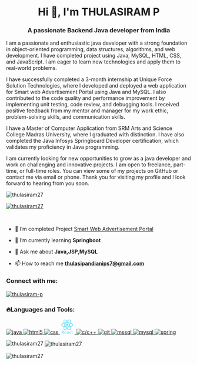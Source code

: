 <h1 align="center">Hi 👋, I'm THULASIRAM P</h1>
<h3 align="center">A passionate Backend Java developer from India</h3>
<p align="left">I am a passionate and enthusiastic java developer with a strong foundation in object-oriented programming, data structures, algorithms, and web development. I have completed project using Java, MySQL, HTML, CSS, and JavaScript. I am eager to learn new technologies and apply them to real-world problems.

I have successfully completed a 3-month internship at Unique Force Solution Technologies, where I developed and deployed a web application for Smart web Advertisement Portal using Java and MySQL. I also contributed to the code quality and performance improvement by implementing unit testing, code review, and debugging tools. I received positive feedback from my mentor and manager for my work ethic, problem-solving skills, and communication skills.

I have a Master of Computer Application from SRM Arts and Science College Madras University, where I graduated with distinction. I have also completed the Java Infosys Springboard Developer certification, which validates my proficiency in Java programming.

I am currently looking for new opportunities to grow as a java developer and work on challenging and innovative projects. I am open to freelance, part-time, or full-time roles. You can view some of my projects on GitHub or contact me via email or phone. Thank you for visiting my profile and I look forward to hearing from you soon.</p>

<p align="left"> <img src="https://komarev.com/ghpvc/?username=thulasiram27&label=Profile%20views&color=0e75b6&style=flat" alt="thulasiram27" /> </p>

<p align="left"> <a href="https://github.com/ryo-ma/github-profile-trophy"><img src="https://github-profile-trophy.vercel.app/?username=thulasiram27" alt="thulasiram27" /></a> </p>

<p align="left"> <a href="https://twitter.com/" target="blank"><img src="https://img.shields.io/twitter/follow/?logo=twitter&style=for-the-badge" alt="" /></a> </p>

- 🔭 I’m completed Project [Smart Web Advertisement Portal](https://github.com/Thulasiram27/advertising-portal)

- 🌱 I’m currently learning **Springboot**

- 💬 Ask me about **Java,JSP,MySQL**

- 📫 How to reach me **thulasipandianips7@gmail.com**


<h3 align="left">Connect with me:</h3>
<p align="left">
<a href="https://www.linkedin.com/in/thulasiram-p/" target="blank"><img align="center" src="https://cdn-icons-png.flaticon.com/512/3536/3536505.png" alt="thulasiram-p" height="30" width="40" /></a>
</p>

<h3 align="left">🔥Languages and Tools:</h3>

<p align="left"> </a> <a href="https://www.java.com" target="_blank" rel="noreferrer"> <img src="https://upload.wikimedia.org/wikipedia/en/3/30/Java_programming_language_logo.svg" alt="java" width="40" height="40"/> </a> <a href="https://www.w3.org/html/" target="_blank" rel="noreferrer"> <img src="https://static.javatpoint.com/htmlpages/images/html-tutorial.png" alt="html5" width="40" height="40"/>  <a href="https://www.w3schools.com/css/" target="_blank" rel="noreferrer"> <img src="https://upload.wikimedia.org/wikipedia/commons/d/d5/CSS3_logo_and_wordmark.svg" alt="css" width="40" height="40"/> </a><a href="https://reactjs.org/" target="_blank" rel="noreferrer"> <img src="https://raw.githubusercontent.com/devicons/devicon/master/icons/react/react-original-wordmark.svg" alt="react" width="40" height="40"/> </a>
  <a href="https://www.cprogramming.com/" target="_blank" rel="noreferrer"> <img src="https://upload.wikimedia.org/wikipedia/commons/1/18/C_Programming_Language.svg" alt="c/c++" width="40" height="40"/> </a> <a href="https://git-scm.com/" target="_blank" rel="noreferrer"> <img src="https://www.vectorlogo.zone/logos/git-scm/git-scm-icon.svg" alt="git" width="40" height="40"/> </a>   <a href="https://www.microsoft.com/en-us/sql-server" target="_blank" rel="noreferrer"> <img src="https://www.svgrepo.com/show/303229/microsoft-sql-server-logo.svg" alt="mssql" width="40" height="40"/> </a> <a href="https://www.mysql.com/" target="_blank" rel="noreferrer"> <img src="https://upload.wikimedia.org/wikipedia/commons/b/b2/Database-mysql.svg" alt="mysql" width="40" height="40"/> </a> <a href="https://spring.io/" target="_blank" rel="noreferrer"> <img src="https://www.vectorlogo.zone/logos/springio/springio-icon.svg" alt="spring" width="40" height="40"/> </a> </p>

<p><img align="left" src="https://github-readme-stats.vercel.app/api/top-langs?username=thulasiram27&show_icons=true&locale=en&layout=compact" alt="thulasiram27" /></p>

<p>&nbsp;<img align="center" src="https://github-readme-stats.vercel.app/api?username=thulasiram27&show_icons=true&locale=en" alt="thulasiram27" /></p>

<p><img align="center" src="https://github-readme-streak-stats.herokuapp.com/?user=thulasiram27&" alt="thulasiram27" /></p>
